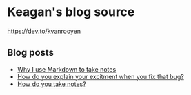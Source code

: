 # Keagan's blog source

https://dev.to/kvanrooyen

## Blog posts

- [Why I use Markdown to take notes](https://dev.to/kvanrooyen/why-i-use-markdown-to-take-notes-5fpl)
- [How do you explain your excitment when you fix that bug?](https://dev.to/kvanrooyen/how-do-you-explain-your-excitment-when-you-fix-that-bug-2i8n)
- [How do you take notes?](https://dev.to/kvanrooyen/how-do-you-make-notes-3444)
